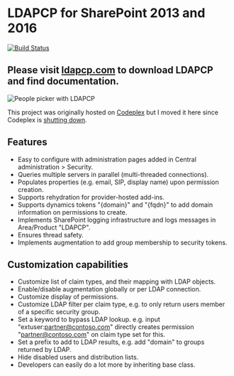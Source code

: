 # LDAPCP for SharePoint 2013 and 2016

[![Build Status](https://dev.azure.com/YvanDev/LDAPCP/_apis/build/status/Build%20dev)](https://dev.azure.com/YvanDev/LDAPCP/_build/latest?definitionId=1)

## Please visit [ldapcp.com](http://ldapcp.com) to download LDAPCP and find documentation.

![People picker with LDAPCP](https://cloud.githubusercontent.com/assets/8788631/25440961/3b8db40a-2aa1-11e7-9070-aee808950f38.PNG)

This project was originally hosted on [Codeplex](https://ldapcp.codeplex.com/) but I moved it here since Codeplex is [shutting down](https://blogs.msdn.microsoft.com/bharry/2017/03/31/shutting-down-codeplex/).

## Features
- Easy to configure with administration pages added in Central administration > Security. 
- Queries multiple servers in parallel (multi-threaded connections). 
- Populates properties (e.g. email, SIP, display name) upon permission creation. 
- Supports rehydration for provider-hosted add-ins. 
- Supports dynamics tokens "{domain}" and "{fqdn}" to add domain information on permissions to create. 
- Implements SharePoint logging infrastructure and logs messages in Area/Product "LDAPCP". 
- Ensures thread safety. 
- Implements augmentation to add group membership to security tokens.

## Customization capabilities
- Customize list of claim types, and their mapping with LDAP objects. 
- Enable/disable augmentation globally or per LDAP connection. 
- Customize display of permissions. 
- Customize LDAP filter per claim type, e.g. to only return users member of a specific security group. 
- Set a keyword to bypass LDAP lookup. e.g. input "extuser:partner@contoso.com" directly creates permission "partner@contoso.com" on claim type set for this. 
- Set a prefix to add to LDAP results, e.g. add "domain\" to groups returned by LDAP. 
- Hide disabled users and distribution lists. 
- Developers can easily do a lot more by inheriting base class.

